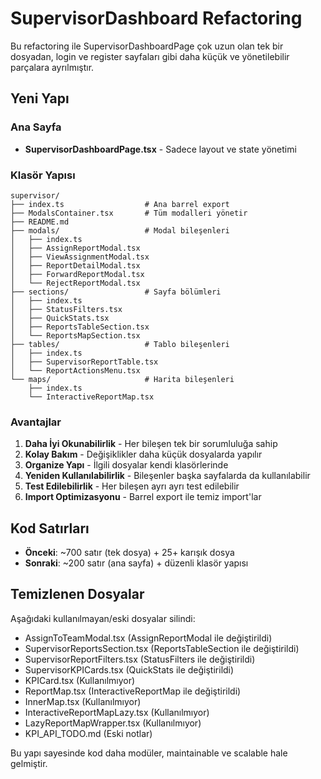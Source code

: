 # SupervisorDashboard Refactoring

Bu refactoring ile SupervisorDashboardPage çok uzun olan tek bir dosyadan, login ve register sayfaları gibi daha küçük ve yönetilebilir parçalara ayrılmıştır.

## Yeni Yapı

### Ana Sayfa

- **SupervisorDashboardPage.tsx** - Sadece layout ve state yönetimi

### Klasör Yapısı

```
supervisor/
├── index.ts                  # Ana barrel export
├── ModalsContainer.tsx       # Tüm modalleri yönetir
├── README.md
├── modals/                   # Modal bileşenleri
│   ├── index.ts
│   ├── AssignReportModal.tsx
│   ├── ViewAssignmentModal.tsx
│   ├── ReportDetailModal.tsx
│   ├── ForwardReportModal.tsx
│   └── RejectReportModal.tsx
├── sections/                 # Sayfa bölümleri
│   ├── index.ts
│   ├── StatusFilters.tsx
│   ├── QuickStats.tsx
│   ├── ReportsTableSection.tsx
│   └── ReportsMapSection.tsx
├── tables/                   # Tablo bileşenleri
│   ├── index.ts
│   ├── SupervisorReportTable.tsx
│   └── ReportActionsMenu.tsx
└── maps/                     # Harita bileşenleri
    ├── index.ts
    └── InteractiveReportMap.tsx
```

### Avantajlar

1. **Daha İyi Okunabilirlik** - Her bileşen tek bir sorumluluğa sahip
2. **Kolay Bakım** - Değişiklikler daha küçük dosyalarda yapılır
3. **Organize Yapı** - İlgili dosyalar kendi klasörlerinde
4. **Yeniden Kullanılabilirlik** - Bileşenler başka sayfalarda da kullanılabilir
5. **Test Edilebilirlik** - Her bileşen ayrı ayrı test edilebilir
6. **Import Optimizasyonu** - Barrel export ile temiz import'lar

## Kod Satırları

- **Önceki**: ~700 satır (tek dosya) + 25+ karışık dosya
- **Sonraki**: ~200 satır (ana sayfa) + düzenli klasör yapısı

## Temizlenen Dosyalar

Aşağıdaki kullanılmayan/eski dosyalar silindi:

- AssignToTeamModal.tsx (AssignReportModal ile değiştirildi)
- SupervisorReportsSection.tsx (ReportsTableSection ile değiştirildi)
- SupervisorReportFilters.tsx (StatusFilters ile değiştirildi)
- SupervisorKPICards.tsx (QuickStats ile değiştirildi)
- KPICard.tsx (Kullanılmıyor)
- ReportMap.tsx (InteractiveReportMap ile değiştirildi)
- InnerMap.tsx (Kullanılmıyor)
- InteractiveReportMapLazy.tsx (Kullanılmıyor)
- LazyReportMapWrapper.tsx (Kullanılmıyor)
- KPI_API_TODO.md (Eski notlar)

Bu yapı sayesinde kod daha modüler, maintainable ve scalable hale gelmiştir.
